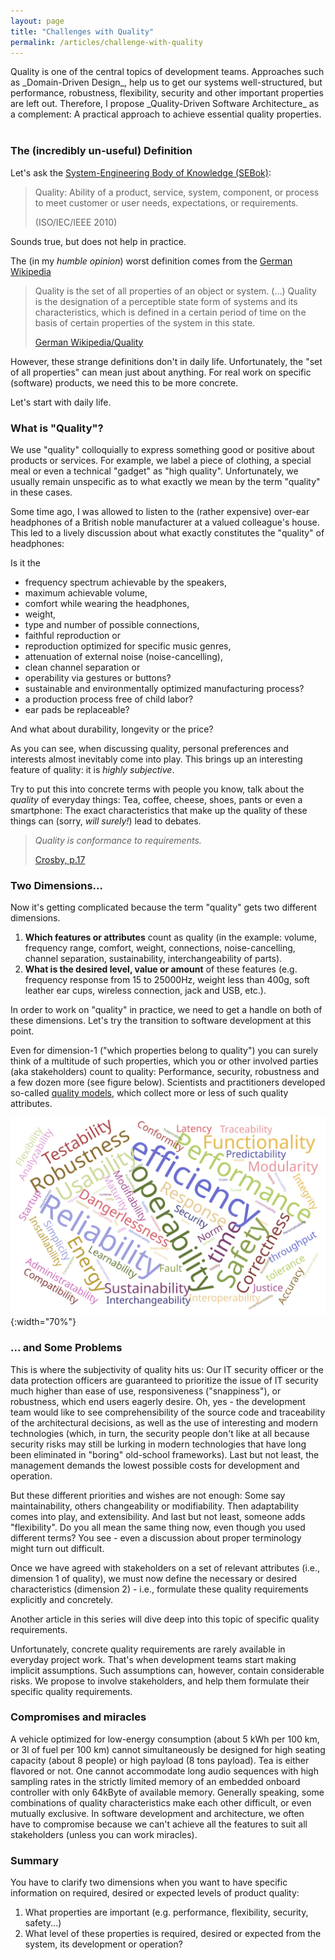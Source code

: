 ```yaml
---
layout: page
title: "Challenges with Quality"
permalink: /articles/challenge-with-quality
---
```


<div class="arc42-help" markdown="1">
Quality is one of the central topics of development teams. 
Approaches such as _Domain-Driven Design_, help us to get our systems well-structured, but performance, robustness, flexibility, security and other important properties are left out. 
Therefore, I propose _Quality-Driven Software Architecture_ as a complement:
A practical approach to achieve essential quality properties.


</div><br>


### The (incredibly un-useful) Definition

Let's ask the [System-Engineering Body of Knowledge (SEBok)](https://www.sebokwiki.org/wiki/Quality_(glossary)):

>Quality: Ability of a product, service, system, component, or process to meet customer or user needs, expectations, or requirements. 
>
>(ISO/IEC/IEEE 2010)

Sounds true, but does not help in practice.

The (in my _humble opinion_) worst definition comes from the [German Wikipedia](https://de.wikipedia.org/wiki/Qualit%C3%A4t) <i class="fa-solid fa-person-circle-question"></i>

>Quality is the set of all properties of an object or system. (...) 
>Quality is the designation of a perceptible state form of systems and its characteristics, which is defined in a certain period of time on the basis of certain properties of the system in this state.
>
>[German Wikipedia/Quality](https://de.wikipedia.org/wiki/Qualit%C3%A4t)

However, these strange definitions don't in daily life.
Unfortunately, the "set of all properties" can mean just about anything. 
For real work on specific (software) products, we need this to be more concrete.

Let's start with daily life.
### What is "Quality"?

We use "quality" colloquially to express something good or positive about products or services. 
For example, we label a piece of clothing, a special meal or even a technical "gadget" as "high quality". 
Unfortunately, we usually remain unspecific as to what exactly we mean by the term "quality" in these cases.

Some time ago, I was allowed to listen to the (rather expensive) over-ear headphones of a British noble manufacturer at a valued colleague's house. 
This led to a lively discussion about what exactly constitutes the "quality" of headphones: 

Is it the
* frequency spectrum achievable by the speakers, 
* maximum achievable volume, 
* comfort while wearing the headphones, 
* weight, 
* type and number of possible connections, 
* faithful reproduction or 
* reproduction optimized for specific music genres, 
* attenuation of external noise (noise-cancelling), 
* clean channel separation or 
* operability via gestures or buttons? 
* sustainable and environmentally optimized manufacturing process? 
* a production process free of child labor? 
* ear pads be replaceable? 

And what about durability, longevity or the price?

As you can see, when discussing quality, personal preferences and interests almost inevitably come into play. 
This brings up an interesting feature of quality: it is _highly subjective_.

Try to put this into concrete terms with people you know, talk about the _quality_ of everyday things: 
Tea, coffee, cheese, shoes, pants or even a smartphone: 
The exact characteristics that make up the quality of these things can (sorry, _will surely!_) lead to debates.


>_Quality is conformance to requirements._
>
>[Crosby, p.17](/references/#crosby-quality)

### Two Dimensions...

Now it's getting complicated because the term "quality" gets two different dimensions. 

1. **Which features or attributes** count as quality (in the example: volume, frequency range, comfort, weight, connections, noise-cancelling, channel separation, sustainability, interchangeability of parts).
2. **What is the desired level, value or amount** of these features (e.g. frequency response from 15 to 25000Hz, weight less than 400g, soft leather ear cups, wireless connection, jack and USB, etc.).

In order to work on "quality" in practice, we need to get a handle on both of these dimensions. 
Let's try the transition to software development at this point. 

Even for dimension-1 ("which properties belong to quality") you can surely think of a multitude of such properties, which you or other involved parties (aka stakeholders) count to quality: Performance, security, robustness and a few dozen more (see figure below). 
Scientists and practitioners developed so-called [quality models](/articles/quality-models), which collect more or less of such quality attributes.


![quality terminology word cloud](/images/articles/quality-challenges/quality-terms-wordcloud.svg){:width="70%"}

###  ... and Some Problems

This is where the subjectivity of quality hits us: 
Our IT security officer or the data protection officers are guaranteed to prioritize the issue of IT security much higher than ease of use, responsiveness ("snappiness"), or robustness, which end users eagerly desire. 
Oh, yes - the development team would like to see comprehensibility of the source code and traceability of the architectural decisions, as well as the use of interesting and modern technologies (which, in turn, the security people don't like at all because security risks may still be lurking in modern technologies that have long been eliminated in "boring" old-school frameworks). 
Last but not least, the management demands the lowest possible costs for development and operation.

But these different priorities and wishes are not enough: 
Some say maintainability, others changeability or modifiability. 
Then adaptability comes into play, and extensibility. 
And last but not least, someone adds "flexibility". 
Do you all mean the same thing now, even though you used different terms? 
You see - even a discussion about proper terminology might turn out difficult. 

Once we have agreed with stakeholders on a set of relevant attributes (i.e., dimension 1 of quality), we must now define the necessary or desired characteristics (dimension 2) - i.e., formulate these quality requirements explicitly and concretely. 

Another article in this series will dive deep into this topic of specific quality requirements.

Unfortunately, concrete quality requirements are rarely available in everyday project work.
That's when development teams start making implicit assumptions.
Such assumptions can, however, contain considerable risks.
We propose to involve stakeholders, and help them formulate their specific quality requirements.

### Compromises and miracles
A vehicle optimized for low-energy consumption (about 5 kWh per 100 km, or 3l of fuel per 100 km) cannot simultaneously be designed for high seating capacity (about 8 people) or high payload (8 tons payload). 
Tea is either flavored or not. 
One cannot accommodate long audio sequences with high sampling rates in the strictly limited memory of an embedded onboard controller with only 64kByte of available memory. 
Generally speaking, some combinations of quality characteristics make each other difficult, or even mutually exclusive. 
In software development and architecture, we often have to compromise because we can't achieve all the features to suit all stakeholders (unless you can work miracles).


### Summary
You have to clarify two dimensions when you want to have specific information on required, desired or expected levels of product quality:

1. What properties are important (e.g. performance, flexibility, security, safety...)
2. What level of these properties is required, desired or expected from the system, its development or operation?



